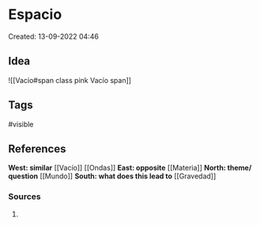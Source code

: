 # Espacio

Created: 13-09-2022 04:46

## <span class="pink"> **Idea** </span>

![[Vacío#span class pink Vacío span]]



## <span class="orange"> **Tags**</span>
<span class="tag"> #visible</span> 

## <span class="green"> **References**</span>
<span class="blue"> **West: similar** </span>
[[Vacío]]
[[Ondas]]
<span class="blue"> **East: opposite** </span>
[[Materia]]
<span class="blue"> **North: theme/ question** </span>
[[Mundo]]
<span class="blue"> **South: what does this lead to** </span>
[[Gravedad]]
### <span class="purple"> **Sources**</span>
1. 
